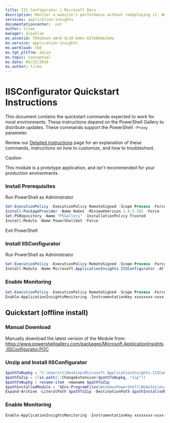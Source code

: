 ```yaml
---
title: IIS Configurator | Microsoft Docs
description: Monitor a website's performance without redeploying it. Works with ASP.NET web apps hosted on-premises, in VMs or on Azure.
services: application-insights
documentationcenter: .net
author: tilee
manager: alexklim
ms.assetid: 769a5ea4-a8c6-4c18-b46c-657e864e24de
ms.service: application-insights
ms.workload: tbd
ms.tgt_pltfrm: ibiza
ms.topic: conceptual
ms.date: 04/23/2019
ms.author: tilee
---
```

# IISConfigurator Quickstart Instructions

This document contains the quickstart commands expected to work for most environments. 
These instructions depend on the PowerShell Gallery to distribute updates. 
These commands support the PowerShell `-Proxy` parameter.

Review our [Detailed instructions](iis-configurator-detailed-instructions.md) page for an explanation of these commands, 
instructions on how to customize, and how to troubleshoot.


> [!CAUTION] 
> This module is a prototype application, and isn't recommended for your production environments.


### Install Prerequisites
Run PowerShell as Administrator
```powershell
Set-ExecutionPolicy -ExecutionPolicy RemoteSigned -Scope Process -Force
Install-PackageProvider -Name NuGet -MinimumVersion 2.8.5.201 -Force
Set-PSRepository -Name "PSGallery" -InstallationPolicy Trusted
Install-Module -Name PowerShellGet -Force
```	
Exit PowerShell

### Install IISConfigurator
Run PowerShell as Administrator
```powershell	
Set-ExecutionPolicy -ExecutionPolicy RemoteSigned -Scope Process -Force
Install-Module -Name Microsoft.ApplicationInsights.IISConfigurator -AllowPrerelease -AcceptLicense
```	

### Enable Monitoring
```powershell
Set-ExecutionPolicy -ExecutionPolicy RemoteSigned -Scope Process -Force
Enable-ApplicationInsightsMonitoring -InstrumentationKey xxxxxxxx-xxxx-xxxx-xxxx-xxxxxxxxxxxx
```
	
		
##  Quickstart (offline install)
### Manual Download
Manually download the latest version of the Module from: https://www.powershellgallery.com/packages/Microsoft.ApplicationInsights.IISConfigurator.POC 

### Unzip and Install IISConfigurator
```powershell
$pathToNupkg = "C:\Users\t\Desktop\Microsoft.ApplicationInsights.IISConfigurator.0.2.0-alpha.nupkg"
$pathToZip = ([io.path]::ChangeExtension($pathToNupkg, "zip"))
$pathToNupkg | rename-item -newname $pathToZip
$pathInstalledModule = "$Env:ProgramFiles\WindowsPowerShell\Modules\microsoft.applicationinsights.iisconfigurator"
Expand-Archive -LiteralPath $pathToZip -DestinationPath $pathInstalledModule
```
### Enable Monitoring
```powershell
Enable-ApplicationInsightsMonitoring -InstrumentationKey xxxxxxxx-xxxx-xxxx-xxxx-xxxxxxxxxxxx
```
